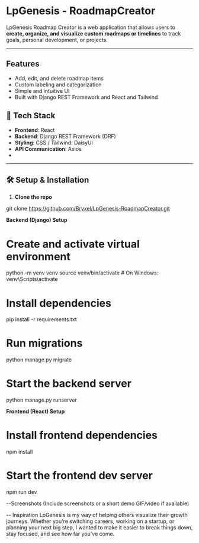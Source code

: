 # LpGenesis - RoadmapCreator

LpGenesis Roadmap Creator is a web application that allows users to **create, organize, and visualize custom roadmaps or timelines** to track goals, personal development, or projects.

---

## Features

- Add, edit, and delete roadmap items
- Custom labeling and categorization
- Simple and intuitive UI
- Built with Django REST Framework and React and Tailwind


## 🚀 Tech Stack

- **Frontend**: React
- **Backend**: Django REST Framework (DRF)
- **Styling**: CSS / Tailwind: DaisyUi
- **API Communication**: Axios
- 
---

## 🛠️ Setup & Installation

1. **Clone the repo**

git clone https://github.com/Bryxel/LpGenesis-RoadmapCreator.git


**Backend (Django) Setup**

# Create and activate virtual environment
python -m venv venv
source venv/bin/activate  # On Windows: venv\Scripts\activate

# Install dependencies
pip install -r requirements.txt

# Run migrations
python manage.py migrate

# Start the backend server
python manage.py runserver


**Frontend (React) Setup**

# Install frontend dependencies
npm install

# Start the frontend dev server
npm run dev



--Screenshots
(Include screenshots or a short demo GIF/video if available)



-- Inspiration
LpGenesis is my way of helping others visualize their growth journeys. Whether you're switching careers, working on a startup, or planning your next big step, I wanted to make it easier to break things down, stay focused, and see how far you've come.
